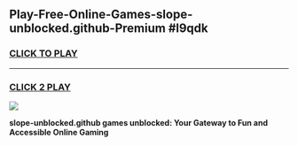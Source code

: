 
## Play-Free-Online-Games-slope-unblocked.github-Premium #l9qdk
<h3>
<a href="https://premium.freeplayer.one?title=slope-unblocked.github&ref=8M">CLICK TO PLAY</a></h3>
<hr>

<h3>
<a href="https://premium.freeplayer.one?title=slope-unblocked.github&ref=8M">CLICK 2 PLAY</a>
  
</h3>

<a href="https://premium.freeplayer.one?title=slope-unblocked.github&ref=8M"><img src="https://clearcache.store/games.png"></a>


**slope-unblocked.github games unblocked: Your Gateway to Fun and Accessible Online Gaming**
